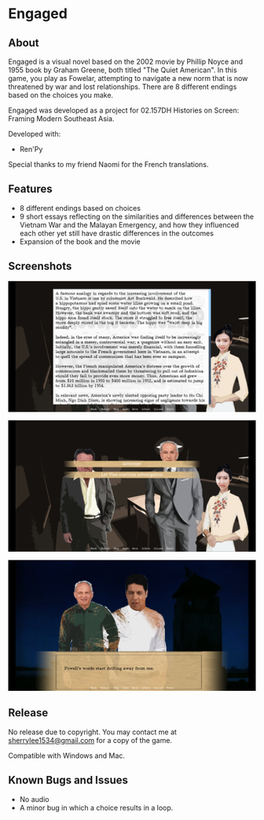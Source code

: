 # Engaged
## About
Engaged is a visual novel based on the 2002 movie by Phillip Noyce and 1955 book by Graham Greene, both titled "The Quiet American".
In this game, you play as Fowelar, attempting to navigate a new norm that is now threatened by war and lost relationships. There are 8 different endings based on the choices you make.

Engaged was developed as a project for 02.157DH Histories on Screen: Framing Modern Southeast Asia.

Developed with:
* Ren'Py

Special thanks to my friend Naomi for the French translations.

## Features
* 8 different endings based on choices
* 9 short essays reflecting on the similarities and differences between the Vietnam War and the Malayan Emergency, and how they influenced each other yet still have drastic differences in 
the outcomes
* Expansion of the book and the movie

## Screenshots
<p align="center">
  <img src="screenshots/engaged_ss1.png" >
</p>
<p align="center">
  <img src="screenshots/engaged_ss2.png" >
</p>
<p align="center">
  <img src="screenshots/engaged_ss3.png" >
</p>

## Release
No release due to copyright. You may contact me at sherrylee1534@gmail.com for a copy of the game.

Compatible with Windows and Mac.

## Known Bugs and Issues
* No audio
* A minor bug in which a choice results in a loop.
